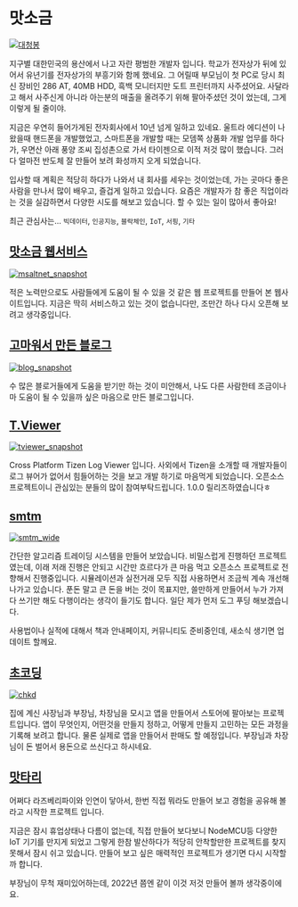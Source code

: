# 맛소금

[![대청봉](https://user-images.githubusercontent.com/9311990/128290276-19251bce-0256-445e-a1c2-bcccdbb74cf5.jpg)](https://www.youtube.com/watch?v=8ehZswz12-o)

지구별 대한민국의 용산에서 나고 자란 평범한 개발자 입니다. 학교가 전자상가 뒤에 있어서 유년기를 전자상가의 부흥기와 함께 했네요. 그 어릴때 부모님이 첫 PC로 당시 최신 장비인 286 AT, 40MB HDD, 흑백 모니터지만 도트 프린터까지 사주셨어요. 사달라고 해서 사주신게 아니라 아는분의 매출을 올려주기 위해 팔아주셨던 것이 었는데, 그게 이렇게 될 줄이야.

지금은 우연히 들어가게된 전자회사에서 10년 넘게 일하고 있네요. 울트라 에디션이 나왔을때 핸드폰을 개발했었고, 스마트폰을 개발할 때는 모뎀쪽 상품화 개발 업무를 하다가, 우면산 아래 풍양 조씨 집성촌으로 가서 타이젠으로 이적 저것 많이 했습니다. 그러다 얼마전 반도체 잘 만들어 보려 화성까지 오게 되었습니다.

입사할 때 계획은 적당히 하다가 나와서 내 회사를 세우는 것이었는데, 가는 곳마다 좋은 사람을 만나서 많이 배우고, 즐겁게 일하고 있습니다.
요즘은 개발자가 참 좋은 직업이라는 것을 실감하면서 다양한 시도를 해보고 있습니다. 할 수 있는 일이 많아서 좋아요!

최근 관심사는...
`빅데이터`, `인공지능`, `블락체인`, `IoT`, `서핑`, `기타`

## [맛소금 웹서비스](http://msalt.net/)
[![msaltnet_snapshot](https://user-images.githubusercontent.com/9311990/139519429-0d603497-247d-4fc5-b814-7462c20275a0.PNG)](http://msalt.net/)

적은 노력만으로도 사람들에게 도움이 될 수 있을 것 같은 웹 프로젝트를 만들어 본 웹사이트입니다. 지금은 딱히 서비스하고 있는 것이 없습니다만, 조만간 하나 다시 오픈해 보려고 생각중입니다.

## [고마워서 만든 블로그](http://blog.msalt.net/)
[![blog_snapshot](https://user-images.githubusercontent.com/9311990/139519438-7ec8be73-bebb-4ec7-9dd9-c7bea9e440f9.PNG)](http://blog.msalt.net/)

수 많은 블로거들에게 도움을 받기만 하는 것이 미안해서, 나도 다른 사람한테 조금이나마 도움이 될 수 있을까 싶은 마음으로 만든 블로그입니다.

## [T.Viewer](https://github.com/msaltnet/T.Viewer)
[![tviewer_snapshot](https://user-images.githubusercontent.com/9311990/139519432-d29716e7-de23-44e0-9a5b-d3be4fcff07b.PNG)](https://www.electronjs.org/apps/tviewer)

Cross Platform Tizen Log Viewer 입니다. 사외에서 Tizen을 소개할 때 개발자들이 로그 뷰어가 없어서 힘들어하는 것을 보고 개발 하기로 마음먹게 되었습니다. 오픈소스 프로젝트이니 관심있는 분들의 많이 참여부탁드립니다. 1.0.0 릴리즈하였습니다ㅎ

## [smtm](https://github.com/msaltnet/smtm)
[![smtm_wide](https://user-images.githubusercontent.com/9311990/139519401-a87bd8a7-b2ca-4ca7-b242-0bdd9c8ce3f1.jpg)](https://github.com/msaltnet/smtm)

간단한 알고리즘 트레이딩 시스템을 만들어 보았습니다. 비밀스럽게 진행하던 프로젝트였는데, 이래 저래 진행은 안되고 시간만 흐르다가 큰 마음 먹고 오픈소스 프로젝트로 전향해서 진행중입니다. 시뮬레이션과 실전거래 모두 직접 사용하면서 조금씩 계속 개선해 나가고 있습니다. 푼돈 말고 큰 돈을 버는 것이 목표지만, 쓸만하게 만들어서 누가 가져다 쓰기만 해도 다행이라는 생각이 들기도 합니다. 일단 제가 먼저 도그 푸딩 해보겠습니다.

사용법이나 실적에 대해서 책과 안내페이지, 커뮤니티도 준비중인데, 새소식 생기면 업데이트 할께요.

## [초코딩](https://chcd.tistory.com/22)
[![chkd](https://user-images.githubusercontent.com/9311990/139869393-0edae56d-59b5-4c8c-acb4-d4a25961d5f5.jpg)](https://www.youtube.com/channel/UCULjnB1m5RQ_NZSMXZ_axgg)

집에 계신 사장님과 부장님, 차장님을 모시고 앱을 만들어서 스토어에 팔아보는 프로젝트입니다. 앱이 무엇인지, 어떤것을 만들지 정하고, 어떻게 만들지 고민하는 모든 과정을 기록해 보려고 합니다. 물론 실제로 앱을 만들어서 판매도 할 예정입니다. 부장님과 차장님이 돈 벌어서 용돈으로 쓰신다고 하시네요.

## [맛타리](https://mtr.msalt.net/)
어쩌다 라즈베리파이와 인연이 닿아서, 한번 직접 뭐라도 만들어 보고 경험을 공유해 볼라고 시작한 프로젝트 입니다.

지금은 잠시 휴업상태나 다름이 없는데, 직접 만들어 보다보니 NodeMCU등 다양한 IoT 기기를 만지게 되었고 그렇게 한참 발산하다가 적당히 안착할만한 프로젝트를 찾지 못해서 잠시 쉬고 있습니다. 만들어 보고 싶은 매력적인 프로젝트가 생기면 다시 시작할까 합니다.

부장님이 무척 재미있어하는데, 2022년 쯤엔 같이 이것 저것 만들어 볼까 생각중이에요.

